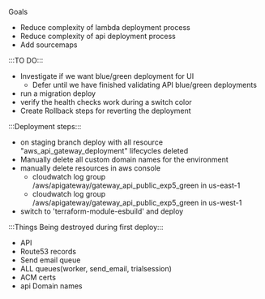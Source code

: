 Goals
- Reduce complexity of lambda deployment process
- Reduce complexity of api deployment process
- Add sourcemaps

:::TO DO:::
- Investigate if we want blue/green deployment for UI
  - Defer until we have finished validating API blue/green deployments
- run a migration deploy
- verify the health checks work during a switch color
- Create Rollback steps for reverting the deployment

:::Deployment steps:::
- on staging branch deploy with all resource "aws_api_gateway_deployment" lifecycles deleted
- Manually delete all custom domain names for the environment
- manually delete resources in aws console
  - cloudwatch log group /aws/apigateway/gateway_api_public_exp5_green in us-east-1
  - cloudwatch log group /aws/apigateway/gateway_api_public_exp5_green in us-west-1
- switch to 'terraform-module-esbuild' and deploy





:::Things Being destroyed during first deploy:::
- API
- Route53 records
- Send email queue
- ALL queues(worker, send_email, trialsession)
- ACM certs
- api Domain names
